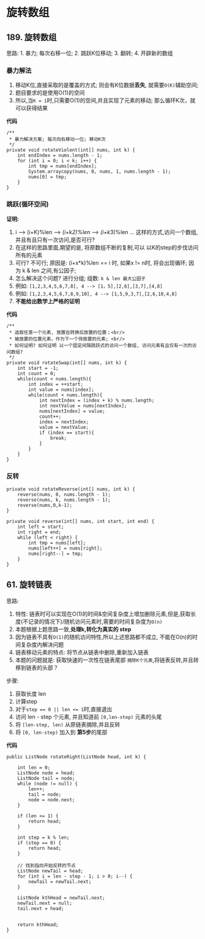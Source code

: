 # 旋转数组

## 189. 旋转数组

思路: 1. 暴力; 每次右移一位; 2. 跳跃K位移动; 3. 翻转; 4. 开辟新的数组

### 暴力解法

1. 移动K位,直接采取的是覆盖的方式; 则会有K位数据**丢失**, 就需要`O(K)`辅助空间; 
2. 题目要求的是使用O(1)的空间
3. 所以,当`K = 1`时,只需要O(1)的空间,并且实现了元素的移动; 那么循环K次，就可以获得结果
    
**代码**    
    
    /**
     * 暴力解决方案; 每次向右移动一位; 移动K次
     */
    private void rotateViolent(int[] nums, int k) {
        int endIndex = nums.length - 1;
        for (int i = 0; i < k; i++) {
            int tmp = nums[endIndex];
            System.arraycopy(nums, 0, nums, 1, nums.length - 1);
            nums[0] = tmp;
        }
    }

### 跳跃(循环空间)

**证明:**
1. i --> (i+K)%len  --> (i+k*2)%len --> (i+k*3)%len ... 这样的方式,访问一个数组,并且有且只有一次访问,是否可行?
2. 在这样的思路里面,期望的是, 将原数组不断的复制,可以 以K的step的步伐访问所有的元素
3. 可行? 不可行; 原因是: (i+x*k)%len == i 时, 如果x != n时, 将会出现循环; 因为 k & len 之间,有公因子; 
4. 怎么解决这个问题? 进行分组;  组数: `k & len 最大公因子` 
5. 例如: `[1,2,3,4,5,6,7,8], 4 --> [1，5],[2,6],[3,7],[4,8]`
6. 例如: `[1,2,3,4,5,6,7,8,9,10], 4 --> [1,5,9,3,7],[2,6,10,4,8]`
7. **不能给出数学上严格的证明** 

**代码**

    /**
     * 选取任意一个元素, 放置在转换后放置的位置；<br/>
     * 被放置的位置元素，作为下一个待放置的元素; <br/>
     * 如何证明? 如何证明 以一个固定间隔跳跃式的访问一个数组, 访问元素有且仅有一次的访问数组?
     */
    private void rotateSwap(int[] nums, int k) {
        int start = -1;
        int count = 0;
        while(count < nums.length){
            int index = ++start;
            int value = nums[index];
            while(count < nums.length){
                int nextIndex = (index + k) % nums.length;
                int nextValue = nums[nextIndex];
                nums[nextIndex] = value;
                count++;
                index = nextIndex;
                value = nextValue;
                if (index == start){
                    break;
                }
            }
        }
    }      

### 反转

    private void rotateReverse(int[] nums, int k) {
        reverse(nums, 0, nums.length - 1);
        reverse(nums, k, nums.length - 1);
        reverse(nums,0,k-1);
    }

    private void reverse(int[] nums, int start, int end) {
        int left = start;
        int right = end;
        while (left < right) {
            int tmp = nums[left];
            nums[left++] = nums[right];
            nums[right--] = tmp;
        }
    }

## 61. 旋转链表

思路: 
1. 特性: 链表时可以实现在O(1)的时间&空间复杂度上增加删除元素,但是,获取长度(不记录的情况下)/随机访问元素时,需要的时间复杂度为`O(n)`
2. 本题根据上题思路一致,**处理k,转化为真实的 step** 
3. 因为链表不具有`O(1)`的随机访问特性,所以上述思路都不成立, 不能在O(n)的时间复杂度内解决问题
4. 链表移动元素的特点: 将节点从链表中删除,重新加入链表
5. 本题的问题就是: 获取快速的一次性在链表尾部 `摘除K个元素`,将链表反转,并且转移到链表的头部？

步骤: 
1. 获取长度 len
2. 计算step
3. 对于`step == 0 || len <= 1`时,直接退出
4. 访问 len - step 个元素, 并且知道前 `[0,len-step)` 元素的头尾
5. 将 `[len-step, len)` 从原链表摘除,并且反转
6. 将 `[0, len-step)` 加入到 **第5步**的尾部

**代码**

    public ListNode rotateRight(ListNode head, int k) {

        int len = 0;
        ListNode node = head;
        ListNode tail = node;
        while (node != null) {
            len++;
            tail = node;
            node = node.next;
        }

        if (len <= 1) {
            return head;
        }

        int step = k % len;
        if (step == 0) {
            return head;
        }

        // 找到指向开始反转的节点
        ListNode newTail = head;
        for (int i = len - step - 1; i > 0; i--) {
            newTail = newTail.next;
        }

        ListNode kthHead = newTail.next;
        newTail.next = null;
        tail.next = head;


        return kthHead;
    }
